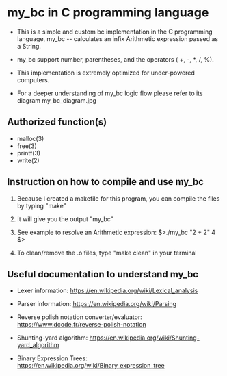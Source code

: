 # my_bc in C programming language #

- This is a simple and custom bc implementation in the C programming language, my_bc -- calculates an infix Arithmetic expression passed as a String.

- my_bc support number, parentheses, and the operators ( +, -, *, /, %).

- This implementation is extremely optimized for under-powered computers.

- For a deeper understanding of my_bc logic flow please refer to its diagram my_bc_diagram.jpg

## Authorized function(s) ##

- malloc(3)
- free(3)
- printf(3)
- write(2)

## Instruction on how to compile and use my_bc ##

1. Because I created a makefile for this program, you can compile the files by typing "make"

2. It will give you the output "my_bc"

3. See example to resolve an Arithmetic expression:
    $>./my_bc "2 + 2"
    4
    $>

4. To clean/remove the .o files, type "make clean" in your terminal

## Useful documentation to understand my_bc ##

- Lexer information: <https://en.wikipedia.org/wiki/Lexical_analysis>

- Parser information: <https://en.wikipedia.org/wiki/Parsing>

- Reverse polish notation converter/evaluator: <https://www.dcode.fr/reverse-polish-notation>

- Shunting-yard algorithm: <https://en.wikipedia.org/wiki/Shunting-yard_algorithm>

- Binary Expression Trees: <https://en.wikipedia.org/wiki/Binary_expression_tree>
